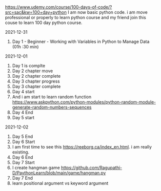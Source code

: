 https://www.udemy.com/course/100-days-of-code/?src=sac&kw=100+day+python
I am now basic python code. i am move professional or properly to learn python course and my friend join this couse to learn 100 day python course.

2021-12-31
  1. Day 1 - Beginner - Working with Variables in Python to Manage Data (01h :30 min)

2021-12-01
  1. Day 1 is complte
  2. Day 2 chapter move
  3. Day 2 chapter complete
  4. Day 3 chapter progress
  5. Day 3 chapter complete
  6. Day 4 start
  7. And i am start to learn random function https://www.askpython.com/python-modules/python-random-module-generate-random-numbers-sequences
  8. Day 4 End
  9. Day 5 start

2021-12-02
  1. Day 5 End
  2. Day 6 Start
  3. I am first time to see this https://reeborg.ca/index_en.html. i am really existing.
  4. Day 6 End
  5. Day 7 Start
  6. I create hangman game  https://github.com/Ragupathi-D/PaythonLearn/blob/main/game/hangman.py
  7. Day 7 End
  8. learn positional argument vs keyword argument
